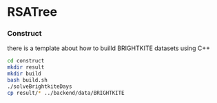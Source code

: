 # RSATree

### Construct

there is a template about how to builld BRIGHTKITE datasets using C++

```bash
cd construct
mkdir result
mkdir build
bash build.sh
./solveBrightkiteDays
cp result/* ../backend/data/BRIGHTKITE
```

